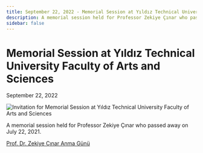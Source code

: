 ```yaml
---
title: September 22, 2022 - Memorial Session at Yıldız Technical University Faculty of Arts and Sciences
description: A memorial session held for Professor Zekiye Çınar who passed away on July 22, 2021.
sidebar: false
---
```


# Memorial Session at Yıldız Technical University Faculty of Arts and Sciences

September 22, 2022

![Invitation for Memorial Session at Yıldız Technical University Faculty of Arts and Sciences](/images/2022-09-22-fen-edebiyat-fakultesinde-anma-programi.webp)

A memorial session held for Professor Zekiye Çınar who passed away on July 22, 2021.

[Prof. Dr. Zekiye Çınar Anma Günü](https://kml.yildiz.edu.tr/haberler/136/Prof.%20Dr.%20Zekiye%20%C3%87%C4%B1nar%20Anma%20G%C3%BCn%C3%BC)

